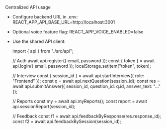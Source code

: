 Centralized API usage

- Configure backend URL in .env:
  REACT_APP_API_BASE_URL=http://localhost:3001

- Optional voice feature flag:
  REACT_APP_VOICE_ENABLED=false

- Use the shared API client:

  import { api } from "./src/api";

  // Auth
  await api.register({ email, password });
  const { token } = await api.login({ email, password });
  localStorage.setItem("token", token);

  // Interview
  const { session_id } = await api.startInterview({ role: "Frontend" });
  const q = await api.nextQuestion(session_id);
  const res = await api.submitAnswer({ session_id, question_id: q.id, answer_text: "..." });

  // Reports
  const my = await api.myReports();
  const report = await api.sessionReport(session_id);

  // Feedback
  const f1 = await api.feedbackByResponse(res.response_id);
  const f2 = await api.feedbackBySession(session_id);
